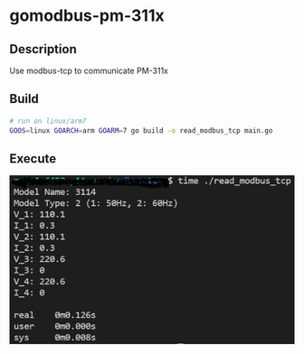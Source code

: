 # gomodbus-pm-311x
## Description
Use modbus-tcp to communicate PM-311x

## Build
```bash
# run on linux/arm7
GOOS=linux GOARCH=arm GOARM=7 go build -o read_modbus_tcp main.go
```

## Execute
![](docs/demo.png)